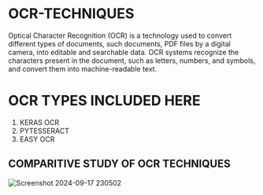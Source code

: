 # OCR-TECHNIQUES 
Optical Character Recognition (OCR) is a technology used to convert different types of documents, such  documents, PDF files by a digital camera, into editable and searchable data. OCR systems recognize the characters present in the document, such as letters, numbers, and symbols, and convert them into machine-readable text.

# OCR TYPES INCLUDED HERE 
<ol>
  <li>KERAS OCR</li>
  <li>PYTESSERACT</li>
  <li>EASY OCR</li>
</ol>

## COMPARITIVE STUDY OF OCR TECHNIQUES 
![Screenshot 2024-09-17 230502](https://github.com/user-attachments/assets/c2abcddb-364d-42d9-b98d-7255b5e9ece3)
